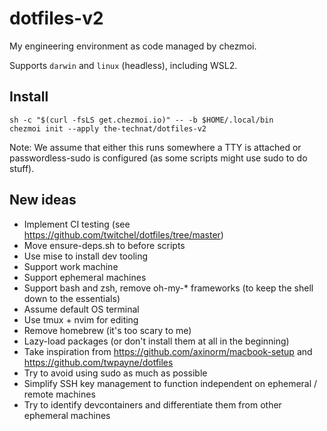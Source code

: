 # dotfiles-v2

My engineering environment as code managed by chezmoi.

Supports `darwin` and `linux` (headless), including WSL2.

## Install

```console
sh -c "$(curl -fsLS get.chezmoi.io)" -- -b $HOME/.local/bin
chezmoi init --apply the-technat/dotfiles-v2
```

Note: We assume that either this runs somewhere a TTY is attached or passwordless-sudo is configured (as some scripts might use sudo to do stuff).

## New ideas
- Implement CI testing (see https://github.com/twitchel/dotfiles/tree/master)
- Move ensure-deps.sh to before scripts
- Use mise to install dev tooling
- Support work machine
- Support ephemeral machines
- Support bash and zsh, remove oh-my-* frameworks (to keep the shell down to the essentials)
- Assume default OS terminal
- Use tmux + nvim for editing 
- Remove homebrew (it's too scary to me)
- Lazy-load packages (or don't install them at all in the beginning) 
- Take inspiration from https://github.com/axinorm/macbook-setup and https://github.com/twpayne/dotfiles
- Try to avoid using sudo as much as possible
- Simplify SSH key management to function independent on ephemeral / remote machines
- Try to identify devcontainers and differentiate them from other ephemeral machines
